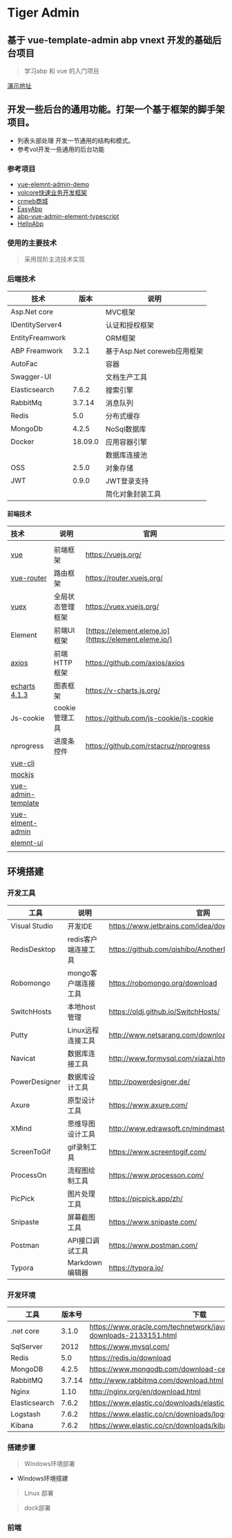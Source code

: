 # Tiger Admin
## 基于 vue-template-admin abp vnext 开发的基础后台项目

> 学习abp 和 vue 的入门项目

[演示地址](http://tiger_fe.hongjy.cn/)



## 开发一些后台的通用功能。打架一个基于框架的脚手架项目。

- 列表头部处理 开发一节通用的结构和模式。
- 参考vol开发一些通用的后台功能



### 参考项目

- [vue-elemnt-admin-demo](https://panjiachen.github.io/vue-element-admin/#/login?redirect=%2Fdashboard)
- [volcore快速业务开发框架](http://www.volcore.xyz/#/home)
- [crmeb商城](https://pro.crmeb.net/admin/home/)
- [EasyAbp](https://github.com/EasyAbp)
- [abp-vue-admin-element-typescript](https://github.com/colinin/abp-vue-admin-element-typescript)
- [HelloAbp](https://github.com/xiajingren/HelloAbp)



### 使用的主要技术

> 采用现阶主流技术实现

### 后端技术

| 技术            | 版本    | 说明                        |
| --------------- | ------- | --------------------------- |
| Asp.Net core    |         | MVC框架                     |
| IDentityServer4 |         | 认证和授权框架              |
| EntityFreamwork |         | ORM框架                     |
| ABP Freamwork   | 3.2.1   | 基于Asp.Net coreweb应用框架 |
| AutoFac         |         | 容器                        |
| Swagger-UI      |         | 文档生产工具                |
| Elasticsearch   | 7.6.2   | 搜索引擎                    |
| RabbitMq        | 3.7.14  | 消息队列                    |
| Redis           | 5.0     | 分布式缓存                  |
| MongoDb         | 4.2.5   | NoSql数据库                 |
| Docker          | 18.09.0 | 应用容器引擎                |
|                 |         | 数据库连接池                |
| OSS             | 2.5.0   | 对象存储                    |
| JWT             | 0.9.0   | JWT登录支持                 |
|                 |         | 简化对象封装工具            |



#### 前端技术

| 技术                                                         | 说明             | 官网                                                  |      |
| :----------------------------------------------------------- | ---------------- | ----------------------------------------------------- | ---- |
|                                                              |                  |                                                       |      |
| [vue](https://cn.vuejs.org/index.html)                       | 前端框架         | https://vuejs.org/                                    |      |
| [vue-router](https://next.router.vuejs.org/)                 | 路由框架         | https://router.vuejs.org/                             |      |
| [vuex](https://vuex.vuejs.org/zh/guide/)                     | 全局状态管理框架 | https://vuex.vuejs.org/                               |      |
| Element                                                      | 前端UI框架       | [https://element.eleme.io](https://element.eleme.io/) |      |
| [axios](https://axios-http.com/zh/)                          | 前端HTTP框架     | https://github.com/axios/axios                        |      |
| [echarts 4.1.3](https://echarts.apache.org/v4/examples/zh/editor.html?c=pie-legend) | 图表框架         | https://v-charts.js.org/                              |      |
| Js-cookie                                                    | cookie管理工具   | https://github.com/js-cookie/js-cookie                |      |
| nprogress                                                    | 进度条控件       | https://github.com/rstacruz/nprogress                 |      |
| [vue-cli](https://cli.vuejs.org/zh/)                         |                  |                                                       |      |
| [mockjs](http://mockjs.com/)                                 |                  |                                                       |      |
| [vue-admin-template](https://github.com/PanJiaChen/vue-admin-template/blob/master/README-zh.md) |                  |                                                       |      |
| [vue-elment-admin](https://panjiachen.github.io/vue-element-admin-site/zh/) |                  |                                                       |      |
| [elemnt-ui](https://element.eleme.cn/2.13/#/zh-CN)           |                  |                                                       |      |
|                                                              |                  |                                                       |      |



## 环境搭建

### 开发工具

| 工具          | 说明                | 官网                                                  |
| ------------- | ------------------- | ----------------------------------------------------- |
| Visual Studio | 开发IDE             | https://www.jetbrains.com/idea/download               |
| RedisDesktop  | redis客户端连接工具 | https://github.com/qishibo/AnotherRedisDesktopManager |
| Robomongo     | mongo客户端连接工具 | https://robomongo.org/download                        |
| SwitchHosts   | 本地host管理        | https://oldj.github.io/SwitchHosts/                   |
| Putty         | Linux远程连接工具   | http://www.netsarang.com/download/software.html       |
| Navicat       | 数据库连接工具      | http://www.formysql.com/xiazai.html                   |
| PowerDesigner | 数据库设计工具      | http://powerdesigner.de/                              |
| Axure         | 原型设计工具        | https://www.axure.com/                                |
| XMind         | 思维导图设计工具    | http://www.edrawsoft.cn/mindmaster                    |
| ScreenToGif   | gif录制工具         | https://www.screentogif.com/                          |
| ProcessOn     | 流程图绘制工具      | https://www.processon.com/                            |
| PicPick       | 图片处理工具        | https://picpick.app/zh/                               |
| Snipaste      | 屏幕截图工具        | https://www.snipaste.com/                             |
| Postman       | API接口调试工具     | https://www.postman.com/                              |
| Typora        | Markdown编辑器      | https://typora.io/                                    |



### 开发环境

| 工具          | 版本号 | 下载                                                         |
| ------------- | ------ | ------------------------------------------------------------ |
| .net core     | 3.1.0  | https://www.oracle.com/technetwork/java/javase/downloads/jdk8-downloads-2133151.html |
| SqlServer     | 2012   | https://www.mysql.com/                                       |
| Redis         | 5.0    | https://redis.io/download                                    |
| MongoDB       | 4.2.5  | https://www.mongodb.com/download-center                      |
| RabbitMQ      | 3.7.14 | http://www.rabbitmq.com/download.html                        |
| Nginx         | 1.10   | http://nginx.org/en/download.html                            |
| Elasticsearch | 7.6.2  | https://www.elastic.co/downloads/elasticsearch               |
| Logstash      | 7.6.2  | https://www.elastic.co/cn/downloads/logstash                 |
| Kibana        | 7.6.2  | https://www.elastic.co/cn/downloads/kibana                   |



### 搭建步骤

> Windows环境部署

- Windows环境搭建



> Linux 部署



> dock部署



### 前端



### 